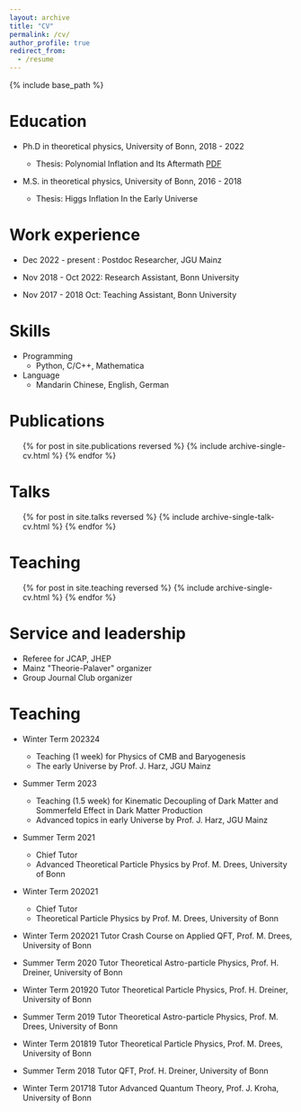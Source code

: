 ```yaml
---
layout: archive
title: "CV"
permalink: /cv/
author_profile: true
redirect_from:
  - /resume
---
```


{% include base_path %}

Education
======
* Ph.D in theoretical physics, University of Bonn, 2018 - 2022
    * Thesis: Polynomial Inflation and Its Aftermath [PDF](https://bonndoc.ulb.uni-bonn.de/xmlui/handle/20.500.11811/10407)
      
* M.S. in theoretical physics, University of Bonn, 2016 - 2018
    * Thesis: Higgs Inflation In the Early Universe
      
<!-- * B.S. in physics, China Three Gorges University, 2012 -2016 -->

Work experience
======
* Dec 2022 - present : Postdoc Researcher, JGU Mainz
  <!-- * Duties includes: Updates and improvements to template -->
  <!-- * Supervisor: The Users -->

* Nov 2018 - Oct 2022: Research Assistant, Bonn University 
  <!-- * Duties included: Merging pull requests  -->
  <!-- * Supervisor: Professor Hub -->
  
* Nov 2017 - 2018 Oct: Teaching  Assistant, Bonn University 


  <!-- * Summer 2015: Research Assistant -->
  <!-- * Github University -->
  <!-- * Duties included: Tagging issues -->
  <!-- * Supervisor: Professor Git -->
  
Skills
======
* Programming
  * Python, C/C++, Mathematica
* Language
  * Mandarin Chinese, English, German

Publications
======
  <ul>{% for post in site.publications reversed %}
    {% include archive-single-cv.html %}
  {% endfor %}</ul>
  
Talks
======
  <ul>{% for post in site.talks reversed %}
    {% include archive-single-talk-cv.html  %}
  {% endfor %}</ul>
  
Teaching
======
  <ul>{% for post in site.teaching reversed %}
    {% include archive-single-cv.html %}
  {% endfor %}</ul>
  
Service and leadership
======
* Referee for JCAP, JHEP
* Mainz "Theorie-Palaver" organizer
* Group Journal Club  organizer

Teaching
======
* Winter Term 202324
  * Teaching (1 week) for Physics of CMB and Baryogenesis
  * The early Universe by Prof. J. Harz, JGU Mainz

* Summer Term 2023
    * Teaching (1.5 week) for Kinematic Decoupling of Dark Matter and Sommerfeld Effect in Dark Matter Production
    * Advanced topics in early Universe by Prof. J. Harz, JGU Mainz

* Summer Term 2021
    * Chief Tutor
    * Advanced Theoretical Particle Physics by Prof. M. Drees, University of Bonn

* Winter Term 202021
    * Chief Tutor
    * Theoretical Particle Physics by Prof. M. Drees, University of Bonn

* Winter Term 202021 Tutor  Crash Course on  Applied QFT, Prof. M. Drees, University of Bonn

* Summer Term 2020 Tutor  Theoretical Astro-particle Physics,  Prof. H. Dreiner, University of Bonn

* Winter Term 201920 Tutor  Theoretical Particle Physics,  Prof. H. Dreiner, University of Bonn

* Summer Term 2019 Tutor  Theoretical Astro-particle Physics, Prof. M. Drees, University of Bonn

* Winter Term 201819 Tutor  Theoretical Particle Physics, Prof. M. Drees, University of Bonn

* Summer Term 2018 Tutor  QFT,  Prof. H. Dreiner, University of Bonn

* Winter Term 201718 Tutor Advanced Quantum Theory,   Prof. J. Kroha, University of Bonn

